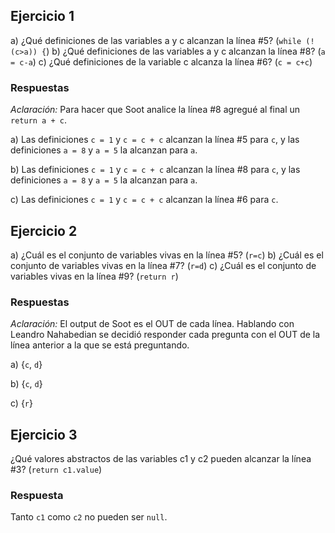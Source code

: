 ## Ejercicio 1

a) ¿Qué definiciones de las variables a y c alcanzan la lı́nea #5? (`while (!(c>a)) {`)
b) ¿Qué definiciones de las variables a y c alcanzan la lı́nea #8? (`a = c-a`)
c) ¿Qué definiciones de la variable c alcanza la lı́nea #6? (`c = c+c`)

### Respuestas

*Aclaración:* Para hacer que Soot analice la línea #8 agregué al final un `return a + c`.

a) Las definiciones `c = 1` y `c = c + c` alcanzan la línea #5 para `c`, y las definiciones `a = 8` y `a = 5` la alcanzan para `a`.

b) Las definiciones `c = 1` y `c = c + c` alcanzan la línea #8 para `c`, y las definiciones `a = 8` y `a = 5` la alcanzan para `a`.

c) Las definiciones `c = 1` y `c = c + c` alcanzan la línea #6 para `c`.

## Ejercicio 2

a) ¿Cuál es el conjunto de variables vivas en la lı́nea #5? (`r=c`)
b) ¿Cuál es el conjunto de variables vivas en la lı́nea #7? (`r=d`)
c) ¿Cuál es el conjunto de variables vivas en la lı́nea #9? (`return r`)

### Respuestas

*Aclaración:* El output de Soot es el OUT de cada línea. Hablando con Leandro Nahabedian se decidió responder cada pregunta con el OUT de la línea anterior a la que se está preguntando.


a) {`c`, `d`}

b) {`c`, `d`}

c) {`r`}

## Ejercicio 3

¿Qué valores abstractos de las variables c1 y c2 pueden alcanzar la lı́nea #3? (`return c1.value`)

### Respuesta

Tanto `c1` como `c2` no pueden ser `null`.